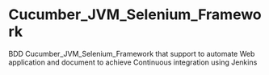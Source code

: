 # Cucumber_JVM_Selenium_Framework
BDD Cucumber_JVM_Selenium_Framework that support to automate Web application and document to achieve Continuous integration using Jenkins
